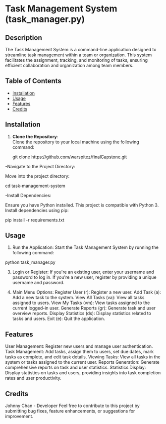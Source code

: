 # Task Management System (task_manager.py)

## Description
The Task Management System is a command-line application designed to streamline task management within a team or organization. This system facilitates the assignment, tracking, and monitoring of tasks, ensuring efficient collaboration and organization among team members.

## Table of Contents
- [Installation](#installation)
- [Usage](#usage)
- [Features](#features)
- [Credits](#credits)

## Installation
1. **Clone the Repository**:  
   Clone the repository to your local machine using the following command:

   git clone https://github.com/warspitez/finalCapstone.git
  
-Navigate to the Project Directory:

Move into the project directory:
  
cd task-management-system

-Install Dependencies:

Ensure you have Python installed. This project is compatible with Python 3. Install dependencies using pip:

pip install -r requirements.txt

## Usage

1. Run the Application:
Start the Task Management System by running the following command:

python task_manager.py

3. Login or Register:
If you're an existing user, enter your username and password to log in.
If you're a new user, register by providing a unique username and password.

4. Main Menu Options:
Register User (r): Register a new user.
Add Task (a): Add a new task to the system.
View All Tasks (va): View all tasks assigned to users.
View My Tasks (vm): View tasks assigned to the current logged-in user.
Generate Reports (gr): Generate task and user overview reports.
Display Statistics (ds): Display statistics related to tasks and users.
Exit (e): Quit the application.

## Features

User Management: Register new users and manage user authentication.
Task Management: Add tasks, assign them to users, set due dates, mark tasks as complete, and edit task details.
Viewing Tasks: View all tasks in the system or tasks assigned to the current user.
Reports Generation: Generate comprehensive reports on task and user statistics.
Statistics Display: Display statistics on tasks and users, providing insights into task completion rates and user productivity.

## Credits

Johnny Chan - Developer
Feel free to contribute to this project by submitting bug fixes, feature enhancements, or suggestions for improvement.

